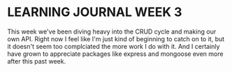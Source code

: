 # LEARNING JOURNAL WEEK 3

This week we've been diving heavy into the CRUD cycle and making our own API. Right now I feel like I'm just kind of beginning to catch on to it, but it doesn't seem too complciated the more work I do with it. And I certainly have grown to appreciate packages like express and mongoose even more after this past week.
